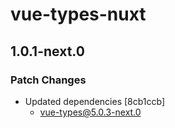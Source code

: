 # vue-types-nuxt

## 1.0.1-next.0

### Patch Changes

- Updated dependencies [8cb1ccb]
  - vue-types@5.0.3-next.0
